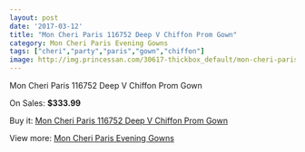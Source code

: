 ```yaml
---
layout: post
date: '2017-03-12'
title: "Mon Cheri Paris 116752 Deep V Chiffon Prom Gown"
category: Mon Cheri Paris Evening Gowns
tags: ["cheri","party","paris","gown","chiffon"]
image: http://img.princessan.com/30617-thickbox_default/mon-cheri-paris-116752-deep-v-chiffon-prom-gown.jpg
---
```

Mon Cheri Paris 116752 Deep V Chiffon Prom Gown

On Sales: **$333.99**
<a href="https://www.princessan.com/en/13894-mon-cheri-paris-116752-deep-v-chiffon-prom-gown.html"><amp-img layout="responsive" width="600" height="600" src="//img.princessan.com/30617-thickbox_default/mon-cheri-paris-116752-deep-v-chiffon-prom-gown.jpg" alt="Mon Cheri Paris 116752 Deep V Chiffon Prom Gown 0" /></a>
<a href="https://www.princessan.com/en/13894-mon-cheri-paris-116752-deep-v-chiffon-prom-gown.html"><amp-img layout="responsive" width="600" height="600" src="//img.princessan.com/30618-thickbox_default/mon-cheri-paris-116752-deep-v-chiffon-prom-gown.jpg" alt="Mon Cheri Paris 116752 Deep V Chiffon Prom Gown 1" /></a>

Buy it: [Mon Cheri Paris 116752 Deep V Chiffon Prom Gown](https://www.princessan.com/en/13894-mon-cheri-paris-116752-deep-v-chiffon-prom-gown.html "Mon Cheri Paris 116752 Deep V Chiffon Prom Gown")

View more: [Mon Cheri Paris Evening Gowns](https://www.princessan.com/en/103- "Mon Cheri Paris Evening Gowns")